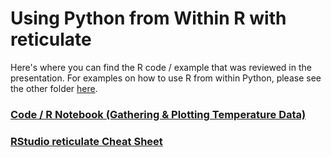 # Using Python from Within R with reticulate

Here's where you can find the R code / example that was reviewed in the presentation.  For examples on how to use R from within Python, please see the other folder [here](https://github.com/MatthewBrower/pyohio_reticulate_rpy2/tree/master/python/rpy2_walkthrough).

### [Code / R Notebook (Gathering & Plotting Temperature Data)](using_reticulate_for_web_scraping_code.md)

### [RStudio reticulate Cheat Sheet](https://github.com/rstudio/cheatsheets/raw/master/reticulate.pdf)
